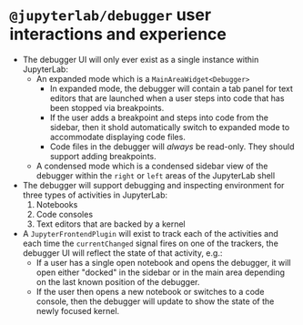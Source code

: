 # `@jupyterlab/debugger` user interactions and experience

- The debugger UI will only ever exist as a single instance within JupyterLab:
  - An expanded mode which is a `MainAreaWidget<Debugger>`
    - In expanded mode, the debugger will contain a tab panel for text editors that are launched when a user steps into code that has been stopped via breakpoints.
    - If the user adds a breakpoint and steps into code from the sidebar, then it shold automatically switch to expanded mode to accommodate displaying code files.
    - Code files in the debugger will _always_ be read-only. They should support adding breakpoints.
  - A condensed mode which is a condensed sidebar view of the debugger within the `right` or `left` areas of the JupyterLab shell
- The debugger will support debugging and inspecting environment for three types of activities in JupyterLab:
  1. Notebooks
  1. Code consoles
  1. Text editors that are backed by a kernel
- A `JupyterFrontendPlugin` will exist to track each of the activities and each time the `currentChanged` signal fires on one of the trackers, the debugger UI will reflect the state of that activity, e.g.:
  - If a user has a single open notebook and opens the debugger, it will open either "docked" in the sidebar or in the main area depending on the last known position of the debugger.
  - If the user then opens a new notebook or switches to a code console, then the debugger will update to show the state of the newly focused kernel.
